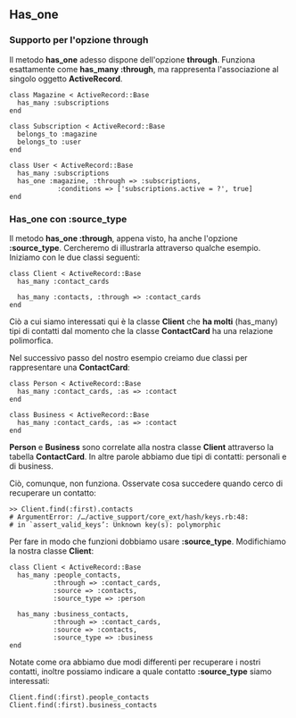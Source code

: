 ## Has\_one

### Supporto per l'opzione through

Il metodo **has\_one** adesso dispone dell'opzione **through**. Funziona esattamente come **has_many :through**, ma rappresenta l'associazione al singolo oggetto **ActiveRecord**.

	class Magazine < ActiveRecord::Base
	  has_many :subscriptions
	end

	class Subscription < ActiveRecord::Base
	  belongs_to :magazine
	  belongs_to :user
	end

	class User < ActiveRecord::Base
	  has_many :subscriptions
	  has_one :magazine, :through => :subscriptions, 
		        :conditions => ['subscriptions.active = ?', true]
	end
	
### Has\_one con :source\_type             

Il metodo **has\_one :through**, appena visto, ha anche l'opzione **:source\_type**. Cercheremo di illustrarla attraverso qualche esempio. Iniziamo con le due classi seguenti:

	class Client < ActiveRecord::Base
	  has_many :contact_cards 

	  has_many :contacts, :through => :contact_cards
	end 

Ciò a cui siamo interessati qui è la classe **Client** che **ha molti** (has_many) tipi di contatti dal momento che la classe **ContactCard** ha una relazione polimorfica.

Nel successivo passo del nostro esempio creiamo due classi per rappresentare una **ContactCard**:         

	class Person < ActiveRecord::Base
	  has_many :contact_cards, :as => :contact
	end

	class Business < ActiveRecord::Base
	  has_many :contact_cards, :as => :contact
	end

**Person** e **Business** sono correlate alla nostra classe **Client** attraverso la tabella **ContactCard**. In altre parole abbiamo due tipi di contatti: personali e di business. 
          
Ciò, comunque, non funziona. Osservate cosa succedere quando cerco di recuperare un contatto:

	>> Client.find(:first).contacts
	# ArgumentError: /…/active_support/core_ext/hash/keys.rb:48:
	# in `assert_valid_keys’: Unknown key(s): polymorphic 

Per fare in modo che funzioni dobbiamo usare **:source_type**. Modifichiamo la nostra classe **Client**:
                       
	class Client < ActiveRecord::Base
	  has_many :people_contacts,
	           :through => :contact_cards,
	           :source => :contacts,
	           :source_type => :person 

	  has_many :business_contacts,
	           :through => :contact_cards,
	           :source => :contacts,
	           :source_type => :business
	end

Notate come ora abbiamo due modi differenti per recuperare i nostri contatti, inoltre possiamo indicare a quale contatto **:source_type** siamo interessati:

	Client.find(:first).people_contacts
	Client.find(:first).business_contacts
